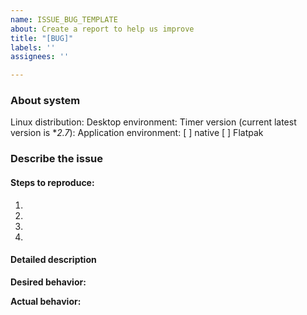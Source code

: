 ```yaml
---
name: ISSUE_BUG_TEMPLATE
about: Create a report to help us improve
title: "[BUG]"
labels: ''
assignees: ''

---
```


### About system
Linux distribution: 
Desktop environment:
Timer version (current latest version is **2.7*): 
Application environment:
[ ] native
[ ] Flatpak
### Describe the issue
#### Steps to reproduce:
1.
2.
3.
4.
#### Detailed description
**Desired behavior:**

**Actual behavior:**
